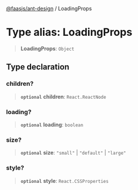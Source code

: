 [@faasjs/ant-design](../README.md) / LoadingProps

# Type alias: LoadingProps

> **LoadingProps**: `Object`

## Type declaration

### children?

> **`optional`** **children**: `React.ReactNode`

### loading?

> **`optional`** **loading**: `boolean`

### size?

> **`optional`** **size**: `"small"` \| `"default"` \| `"large"`

### style?

> **`optional`** **style**: `React.CSSProperties`
